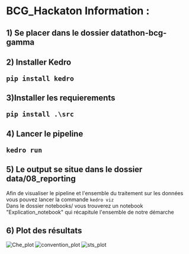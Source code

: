 # BCG_Hackaton Information : 


## 1) Se placer dans le dossier datathon-bcg-gamma

## 2) Installer Kedro <br> <pre><code>pip install kedro</pre></code> 

## 3)Installer les requierements <br> <pre><code>pip install .\src</pre></code> 

## 4)  Lancer le pipeline <br> <pre><code>kedro run</code></pre>

## 5) Le output se situe dans le dossier data/08_reporting

<p> Afin de visualiser le pipeline et l'ensemble du traitement sur les données vous pouvez lancer la commande <code>kedro viz</code> <br>
Dans le dossier notebooks/ vous trouverez un notebook "Explication_notebook" qui récapitule l'ensemble de notre démarche 
 
## 6) Plot des résultats
 
![Che_plot](https://user-images.githubusercontent.com/119620148/207013142-4c469add-175c-4542-a038-aaae7d18e7fe.png)
![convention_plot](https://user-images.githubusercontent.com/119620148/207013147-2fc8679d-6813-462a-8360-262e3d311274.png)
![sts_plot](https://user-images.githubusercontent.com/119620148/207036649-947aedd2-927f-4d2d-84b4-97e4c12ec8d2.png)
